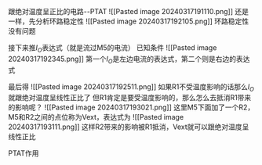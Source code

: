 跟绝对温度呈正比的电路--PTAT
![[Pasted image 20240317191110.png]]
还是一样，先分析环路稳定性
![[Pasted image 20240317192105.png]]
环路稳定性没有问题


接下来推$I_{O}$表达式（就是流过M5的电流）
已知条件
![[Pasted image 20240317192345.png]]
第一个$I_{O}$是左边电流的表达式，第二个则是右边的表达式

最后得
![[Pasted image 20240317192511.png]]
如果R1不受温度影响的话那么$I_{O}$就跟绝对温度呈线性正比了
但R1肯定是要受温度影响的，那么怎么去抵消R1带来的影响呢？
![[Pasted image 20240317193021.png]]
这里M5下面加了一个R2，M5和R2之间的点位称为Vext，表达式为
![[Pasted image 20240317193111.png]]
这样R2带来的影响被R1抵消，Vext就可以跟绝对温度呈线性正比


PTAT作用
